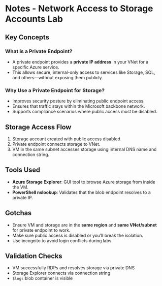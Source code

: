 # Notes - Network Access to Storage Accounts Lab

## Key Concepts

### What is a Private Endpoint?
- A private endpoint provides a **private IP address** in your VNet for a specific Azure service.
- This allows secure, internal-only access to services like Storage, SQL, and others—without exposing them publicly.

### Why Use a Private Endpoint for Storage?
- Improves security posture by eliminating public endpoint access.
- Ensures that traffic stays within the Microsoft backbone network.
- Supports compliance scenarios where public access must be disabled.

## Storage Access Flow
1. Storage account created with public access disabled.
2. Private endpoint connects storage to VNet.
3. VM in the same subnet accesses storage using internal DNS name and connection string.

## Tools Used
- **Azure Storage Explorer**: GUI tool to browse Azure storage from inside the VM.
- **PowerShell nslookup**: Validates that the blob endpoint resolves to a private IP.

## Gotchas
- Ensure VM and storage are in the **same region** and **same VNet/subnet** for private endpoint to work.
- Make sure public access is disabled or you'll break the isolation.
- Use incognito to avoid login conflicts during labs.

## Validation Checks
- VM successfully RDPs and resolves storage via private DNS
- Storage Explorer connects via connection string
- `$logs` blob container is visible

